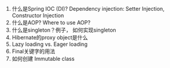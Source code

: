 1. 什么是Spring IOC (DI)? Dependency injection: Setter Injection, Constructor Injection
2. 什么是AOP? Where to use AOP?
3. 什么是singleton？例子， 如何实现singleton
4. Hibernate的proxy object是什么
5. Lazy loading vs. Eager loading
6. Final关键字的用法 
7. 如何创建 Immutable class